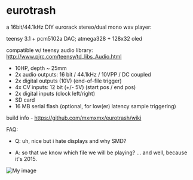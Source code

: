 eurotrash
=========

a 16bit/44.1kHz DIY eurorack stereo/dual mono wav player:

teensy 3.1 + pcm5102a DAC; atmega328 + 128x32 oled

compatible w/ teensy audio library: http://www.pjrc.com/teensy/td_libs_Audio.html

- 10HP, depth ~ 25mm
- 2x audio outputs: 16 bit / 44.1kHz / 10VPP / DC coupled
- 2x digital outputs (10V) (end-of-file trigger)
- 4x CV inputs: 12 bit (+/- 5V) (start pos / end pos)
- 2x digital inputs (clock left/right)
- SD card
- 16 MB serial flash (optional, for low(er) latency sample triggering)

build info - https://github.com/mxmxmx/eurotrash/wiki

FAQ:

- Q:  uh, nice but i hate displays and why SMD?

- A:  so that we know which file we will be playing? ... and well, because it's 2015. 


![My image](https://farm8.staticflickr.com/7556/15847752621_464320a658_b.jpg)

